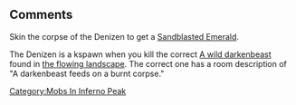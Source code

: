 ## Comments

Skin the corpse of the Denizen to get a [Sandblasted
Emerald](Sandblasted_Emerald "wikilink").

The Denizen is a kspawn when you kill the correct [A wild
darkenbeast](A_wild_darkenbeast "wikilink") found in [the flowing
landscape](The_flowing_landscape.md "wikilink"). The correct one has a
room description of "A darkenbeast feeds on a burnt corpse."

[Category:Mobs In Inferno
Peak](Category:Mobs_In_Inferno_Peak "wikilink")
